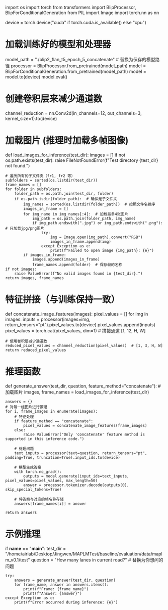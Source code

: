 import os
import torch
from transformers import BlipProcessor, BlipForConditionalGeneration
from PIL import Image
import torch.nn as nn

device = torch.device("cuda" if torch.cuda.is_available() else "cpu")

# 加载训练好的模型和处理器
model_path = "./blip2_flan_t5_epoch_5_concatenate"  # 替换为保存的模型路径
processor = BlipProcessor.from_pretrained(model_path)
model = BlipForConditionalGeneration.from_pretrained(model_path)
model = model.to(device)
model.eval()

# 创建卷积层来减少通道数
channel_reduction = nn.Conv2d(in_channels=12, out_channels=3, kernel_size=1).to(device)

# 加载图片 (推理时加载多帧图像)
def load_images_for_inference(test_dir):
    images = []
    if not os.path.exists(test_dir):
        raise FileNotFoundError(f"Test directory {test_dir} not found.")
    
    # 遍历所有的子文件夹（fr1, fr2 等）
    subfolders = sorted(os.listdir(test_dir))
    frame_names = []
    for folder in subfolders:
        folder_path = os.path.join(test_dir, folder)
        if os.path.isdir(folder_path):  # 确保是子文件夹
            img_names = sorted(os.listdir(folder_path))  # 按照文件名排序
            images_in_frame = []
            for img_name in img_names[:4]:  # 加载最多4张图片
                img_path = os.path.join(folder_path, img_name)
                if img_path.endswith(".jpg") or img_path.endswith(".png"):  # 只加载jpg/png图片
                    try:
                        img = Image.open(img_path).convert("RGB")
                        images_in_frame.append(img)
                    except Exception as e:
                        print(f"Failed to open image {img_path}: {e}")
            if images_in_frame:
                images.append(images_in_frame)
                frame_names.append(folder)  # 保存帧的名称
    if not images:
        raise ValueError(f"No valid images found in {test_dir}.")
    return images, frame_names

# 特征拼接（与训练保持一致）
def concatenate_image_features(images):
    pixel_values = []
    for img in images:
        inputs = processor(images=img, return_tensors="pt").pixel_values.to(device)
        pixel_values.append(inputs)
    pixel_values = torch.cat(pixel_values, dim=1)  # 拼接通道 [1, 12, H, W]

    # 使用卷积层减少通道数
    reduced_pixel_values = channel_reduction(pixel_values)  # [1, 3, H, W]
    return reduced_pixel_values

# 推理函数
def generate_answer(test_dir, question, feature_method="concatenate"):
    # 加载图片
    images, frame_names = load_images_for_inference(test_dir)

    answers = {}
    # 对每一组图片进行推理
    for i, frame_images in enumerate(images):
        # 特征处理
        if feature_method == "concatenate":
            pixel_values = concatenate_image_features(frame_images)
        else:
            raise ValueError("Only 'concatenate' feature method is supported in this inference code.")

        # 处理问题
        text_inputs = processor(text=question, return_tensors="pt", padding=True, truncation=True).input_ids.to(device)

        # 模型生成答案
        with torch.no_grad():
            outputs = model.generate(input_ids=text_inputs, pixel_values=pixel_values, max_length=50)
            answer = processor.tokenizer.decode(outputs[0], skip_special_tokens=True)

        # 将答案与对应的帧名称存储
        answers[frame_names[i]] = answer

    return answers

# 示例推理
if __name__ == "__main__":
    test_dir = "/home/airlab/Desktop/Jingwen/MAPLMTest/baseline/evaluation/data/maplm_v0.1/test"
    question = "How many lanes in current road?"  # 替换为你想问的问题

    try:
        answers = generate_answer(test_dir, question)
        for frame_name, answer in answers.items():
            print(f"Frame: {frame_name}")
            print(f"Answer: {answer}")
    except Exception as e:
        print(f"Error occurred during inference: {e}")
